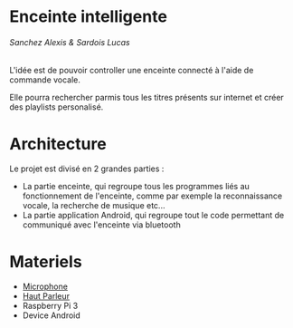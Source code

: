 Enceinte intelligente
======
###### Sanchez Alexis & Sardois Lucas

L'idée est de pouvoir controller une enceinte connecté à l'aide de commande vocale.

Elle pourra rechercher parmis tous les titres présents sur internet et créer des playlists personalisé.

Architecture
======
Le projet est divisé en 2 grandes parties :

* La partie enceinte, qui regroupe tous les programmes liés au fonctionnement de l'enceinte, comme par exemple la reconnaissance vocale, la recherche de musique etc...
* La partie application Android, qui regroupe tout le code permettant de communiqué avec l'enceinte via bluetooth

Materiels
======
* [Microphone](https://www.amazon.fr/SunFounder-Microphone-Raspberry-Recognition-Software/dp/B01KLRBHGM)
* [Haut Parleur](https://www.gotronic.fr/art-haut-parleur-cordon-jack-22392.htm)
* Raspberry Pi 3
* Device Android

